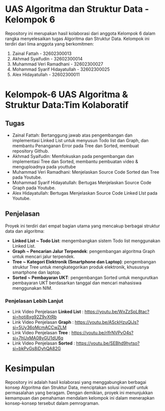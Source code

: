 # UAS Algoritma dan Struktur Data - Kelompok 6

Repository ini merupakan hasil kolaborasi dari anggota Kelompok 6 dalam rangka menyelesaikan tugas Algoritma dan Struktur Data. Kelompok ini terdiri dari lima anggota yang berkomitmen: 
1. Zainal Fattah - 32602300013
2. Akhmad Syaifudin - 32602300014
3. Muhammad Veri Ramadhani - 32602300027
4. Mohammad Syarif Hidayatullah - 32602300025
5. Alex Hidayatullah - 32602300011
  
# Kelompok-6 UAS Algoritma & Struktur Data:Tim Kolaboratif

## Tugas
- Zainal Fattah: Bertanggung jawab atas pengembangan dan implementasi Linked List untuk menyusun Todo list dan Graph, dan membantu Penanganan Error pada Tree dan Sorted, membuat repository Github.
- Akhmad Syaifudin: Memfokuskan pada pengembangan dan implementasi Tree dan Sorted, membantu pembuatan video & menguploadnya pada youttube
- Muhammad Veri Ramadhani: Menjelaskan Source Code Sorted dan Tree pada Youtube.
- Mohammad Syarif Hidayatullah: Bertugas Menjelaskan Source Code Graph pada Youtube.
- Alex Hidayatullah: Bertugas Menjelaskan Source Code Linked LIst pada Youtube.

## Penjelasan
Proyek ini terdiri dari empat bagian utama yang mencakup berbagai struktur data dan algoritma:

* **Linked List ~ Todo List**: mengembangkan sistem Todo list menggunakan Linked List.
* **Graph ~ Pencarian Jalur Terpendek**: pengembangan algoritma Graph untuk mencari jalur terpendek.
* **Tree ~ Kategori Elektronik (Smartphone dan Laptop)**: pengembangan struktur Tree untuk mengkategorikan produk elektronik, khususnya smartphone dan laptop.
* **Sorted ~ Pembayaran UKT**: pengembangan Sorted untuk mengurutkan pembayaran UKT berdasarkan tanggal dan mencari mahasiswa menggunakan NIM.
### Penjelasan Lebih Lanjut
- Link Video Penjelasan **Linked List** : https://youtu.be/WxZzSpL8tac?si=hoti8xg92Z9vXtRb
- Link Video Penjelasan **Graph** : https://youtu.be/ASckHzuQjJs?si=5Uy36oMcmACCwZLM
- Link Video Penjelasan **Tree** : https://youtu.be/rlfrNVPvO4s?si=7hUxMA08yGU1dU6q
- Link Video Penjelasan **Sorted** : https://youtu.be/SEBhd9hytso?si=bkPvGs8iDyhQA82G

# Kesimpulan
Repository ini adalah hasil kolaborasi yang menggabungkan berbagai konsep Algoritma dan Struktur Data, menciptakan solusi inovatif untuk permasalahan yang beragam. Dengan demikian, proyek ini menunjukkan kemampuan dan pemahaman mendalam kelompok ini dalam menerapkan konsep-konsep tersebut dalam pemrograman.
